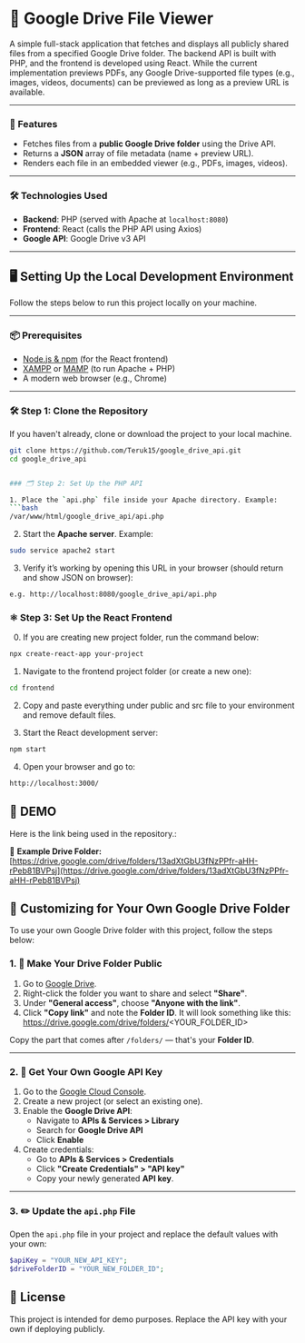 # 📄 Google Drive File Viewer

A simple full-stack application that fetches and displays all publicly shared files from a specified Google Drive folder. The backend API is built with PHP, and the frontend is developed using React. While the current implementation previews PDFs, any Google Drive-supported file types (e.g., images, videos, documents) can be previewed as long as a preview URL is available.

---

### 🚀 Features

- Fetches files from a **public Google Drive folder** using the Drive API.
- Returns a **JSON** array of file metadata (name + preview URL).
- Renders each file in an embedded viewer (e.g., PDFs, images, videos).

---

### 🛠 Technologies Used

- **Backend**: PHP (served with Apache at `localhost:8080`)
- **Frontend**: React (calls the PHP API using Axios)
- **Google API**: Google Drive v3 API

---

## 🖥️ Setting Up the Local Development Environment

Follow the steps below to run this project locally on your machine.

---

### 📦 Prerequisites

- [Node.js & npm](https://nodejs.org/) (for the React frontend)
- [XAMPP](https://www.apachefriends.org/) or [MAMP](https://www.mamp.info/) (to run Apache + PHP)
- A modern web browser (e.g., Chrome)

---

### 🛠 Step 1: Clone the Repository

If you haven't already, clone or download the project to your local machine.

```bash
git clone https://github.com/Teruk15/google_drive_api.git
cd google_drive_api


### 🗂 Step 2: Set Up the PHP API

1. Place the `api.php` file inside your Apache directory. Example:
```bash
/var/www/html/google_drive_api/api.php
```

2. Start the **Apache server**. Example:
```bash
sudo service apache2 start
```

3. Verify it’s working by opening this URL in your browser (should return and show JSON on browser):
```bash
e.g. http://localhost:8080/google_drive_api/api.php
```

### ⚛️ Step 3: Set Up the React Frontend

0. If you are creating new project folder, run the command below:
```bash
npx create-react-app your-project
```

1. Navigate to the frontend project folder (or create a new one):
```bash
cd frontend
```

2. Copy and paste everything under public and src file to your environment and remove default files.

3. Start the React development server:
```bash
npm start
```

4. Open your browser and go to:
```bash
http://localhost:3000/
```

## 📌 DEMO

Here is the link being used in the repository.:

🔗 **Example Drive Folder:**  
[https://drive.google.com/drive/folders/13adXtGbU3fNzPPfr-aHH-rPeb81BVPsj](https://drive.google.com/drive/folders/13adXtGbU3fNzPPfr-aHH-rPeb81BVPsj)


## 🔧 Customizing for Your Own Google Drive Folder

To use your own Google Drive folder with this project, follow the steps below:

### 1. 📁 Make Your Drive Folder Public

1. Go to [Google Drive](https://drive.google.com/).
2. Right-click the folder you want to share and select **"Share"**.
3. Under **"General access"**, choose **"Anyone with the link"**.
4. Click **"Copy link"** and note the **Folder ID**. It will look something like this:
https://drive.google.com/drive/folders/<YOUR_FOLDER_ID>

Copy the part that comes after `/folders/` — that's your **Folder ID**.

---

### 2. 🔑 Get Your Own Google API Key

1. Go to the [Google Cloud Console](https://console.cloud.google.com/).
2. Create a new project (or select an existing one).
3. Enable the **Google Drive API**:
   - Navigate to **APIs & Services > Library**
   - Search for **Google Drive API**
   - Click **Enable**
4. Create credentials:
   - Go to **APIs & Services > Credentials**
   - Click **"Create Credentials" > "API key"**
   - Copy your newly generated **API key**.

---

### 3. ✏️ Update the `api.php` File

Open the `api.php` file in your project and replace the default values with your own:

```php
$apiKey = "YOUR_NEW_API_KEY";
$driveFolderID = "YOUR_NEW_FOLDER_ID";
```

## 📌 License

This project is intended for demo purposes. Replace the API key with your own if deploying publicly.
